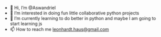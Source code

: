 - 👋 Hi, I’m @Aswandriel
- 👀 I’m interested in doing fun little collaborative python projects
- 🌱 I’m currently learning to do better in python and maybe I am going to start learning js
- 📫 How to reach me leonhardt.haus@gmail.com

<!---
Aswandriel/Aswandriel is a ✨ special ✨ repository because its `README.md` (this file) appears on your GitHub profile.
You can click the Preview link to take a look at your changes.
--->
